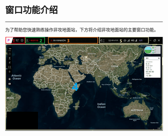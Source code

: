 # 窗口功能介绍

---

为了帮助您快速熟练操作非攻地面站，下方将介绍非攻地面站的主要窗口功能。

![Interface-function](/assets/interface-function/interface-function2.png)



